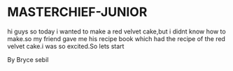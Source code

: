 # MASTERCHIEF-JUNIOR
hi guys 
so today i wanted to make a red velvet cake,but i didnt know how to make.so my friend gave me his recipe book which had the recipe of the red velvet cake.i was so excited.So lets start


By Bryce sebil